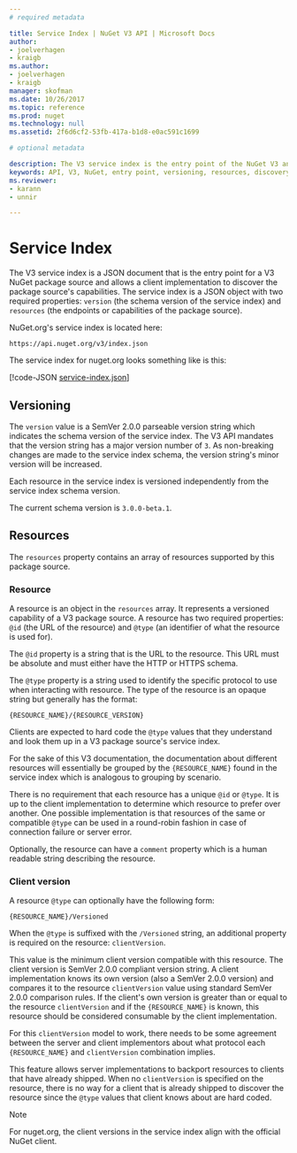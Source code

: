 ```yaml
---
# required metadata 

title: Service Index | NuGet V3 API | Microsoft Docs
author:
- joelverhagen
- kraigb
ms.author:
- joelverhagen
- kraigb
manager: skofman
ms.date: 10/26/2017
ms.topic: reference
ms.prod: nuget
ms.technology: null
ms.assetid: 2f6d6cf2-53fb-417a-b1d8-e0ac591c1699

# optional metadata

description: The V3 service index is the entry point of the NuGet V3 and enumerates the capabilities of the V3 server.
keywords: API, V3, NuGet, entry point, versioning, resources, discovery
ms.reviewer:
- karann
- unnir

---
```


# Service Index

The V3 service index is a JSON document that is the entry point for a V3 NuGet package source and allows a client
implementation to discover the package source's capabilities. The service index is a JSON object with two required
properties: `version` (the schema version of the service index) and `resources`  (the endpoints or capabilities of the
package source).

NuGet.org's service index is located here:
```
https://api.nuget.org/v3/index.json
```

The service index for nuget.org looks something like is this:

[!code-JSON [service-index.json](./_data/service-index.json)]

## Versioning

The `version` value is a SemVer 2.0.0 parseable version string which indicates the schema version of the service index.
The V3 API mandates that the version string has a major version number of `3`. As non-breaking changes are made to the
service index schema, the version string's minor version will be increased.

Each resource in the service index is versioned independently from the service index schema version.

The current schema version is `3.0.0-beta.1`.

## Resources

The `resources` property contains an array of resources supported by this package source.

### Resource

A resource is an object in the `resources` array. It represents a versioned capability of a V3 package source. A resource
has two required properties: `@id` (the URL of the resource) and `@type` (an identifier of what the resource is used
for).

The `@id` property is a string that is the URL to the resource. This URL must be absolute and must either have the HTTP
or HTTPS schema.

The `@type` property is a string used to identify the specific protocol to use when interacting with resource. The type
of the resource is an opaque string but generally has the format:

```
{RESOURCE_NAME}/{RESOURCE_VERSION}
```

Clients are expected to hard code the `@type` values that they understand and look them up in a V3 package source's
service index.

For the sake of this V3 documentation, the documentation about different resources will essentially be grouped by the
`{RESOURCE_NAME}` found in the service index which is analogous to grouping by scenario.

There is no requirement that each resource has a unique `@id` or `@type`. It is up to the client implementation to
determine which resource to prefer over another. One possible implementation is that resources of the same or
compatible `@type` can be used in a round-robin fashion in case of connection failure or server error.

Optionally, the resource can have a `comment` property which is a human readable string describing the resource.

### Client version

A resource `@type` can optionally have the following form:

```
{RESOURCE_NAME}/Versioned
```

When the `@type` is suffixed with the `/Versioned` string, an additional property is required on the resource:
`clientVersion`.

This value is the minimum client version compatible with this resource. The client version is SemVer 2.0.0 compliant
version string. A client implementation knows its own version (also a SemVer 2.0.0 version) and compares it to the
resource `clientVersion` value using standard SemVer 2.0.0 comparison rules. If the client's own version is greater
than or equal to the resource `clientVersion` and if the `{RESOURCE_NAME}` is known, this resource should be considered
consumable by the client implementation.

For this `clientVersion` model to work, there needs to be some agreement between the server and client implementors
about what protocol each `{RESOURCE_NAME}` and `clientVersion` combination implies.

This feature allows server implementations to backport resources to clients that have already shipped. When no
`clientVersion` is specified on the resource, there is no way for a client that is already shipped to discover the
resource since the `@type` values that client knows about are hard coded.

> [!Note]
> For nuget.org, the client versions in the service index align with the official NuGet client.
